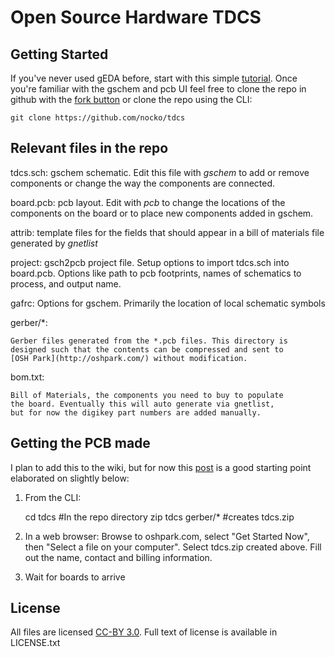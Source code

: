 Open Source Hardware TDCS
=========================

Getting Started
---------------

If you've never used gEDA before, start with this simple
[tutorial](http://hobby-electrons.sourceforge.net/tutorials/gEDA/index.html). Once
you're familiar with the gschem and pcb UI feel free to clone the repo
in github with the [fork button](https://github.com/nocko/tdcs/fork)
or clone the repo using the CLI:

    git clone https://github.com/nocko/tdcs

Relevant files in the repo
--------------------------

tdcs.sch: 
        gschem schematic. Edit this file with *gschem* to add or
	remove components or change the way the components are
	connected.

board.pcb: 
	pcb layout. Edit with *pcb* to change the locations of the
	components on the board or to place new components added in
	gschem.

attrib:
	template files for the fields that should appear in a bill of
	materials file generated by *gnetlist*

project:
	gsch2pcb project file. Setup options to import tdcs.sch into
	board.pcb. Options like path to pcb footprints, names of
	schematics to process, and output name.

gafrc: 
       Options for gschem. Primarily the location of local schematic
       symbols

gerber/*:
	
	Gerber files generated from the *.pcb files. This directory is
	designed such that the contents can be compressed and sent to
	[OSH Park](http://oshpark.com/) without modification.

bom.txt:

	Bill of Materials, the components you need to buy to populate
	the board. Eventually this will auto generate via gnetlist,
	but for now the digikey part numbers are added manually.

Getting the PCB made
--------------------

I plan to add this to the wiki, but for now this
[post](https://nocko.se/2012/07/30/brain-zapping-is-fun/) is a good
starting point elaborated on slightly below:

 1. From the CLI:

     cd tdcs #In the repo directory
     zip tdcs gerber/* #creates tdcs.zip

 2. In a web browser: Browse to oshpark.com, select "Get Started Now",
then "Select a file on your computer". Select tdcs.zip created
above. Fill out the name, contact and billing information.

 3. Wait for boards to arrive

License
-------

All files are licensed [CC-BY
3.0](http://creativecommons.org/licenses/by/3.0/). Full text of
license is available in LICENSE.txt
